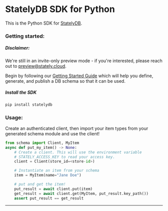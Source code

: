 # StatelyDB SDK for Python

This is the Python SDK for [StatelyDB](https://stately.cloud).

### Getting started:

##### Disclaimer:

We're still in an invite-only preview mode - if you're interested, please reach out to [preview@stately.cloud](mailto:preview@stately.cloud?subject=Early%20Access%20Program).

Begin by following our [Getting Started Guide] which will help you define, generate, and publish a DB schema so that it can be used.

##### Install the SDK

```sh
pip install statelydb
```


### Usage:

Create an authenticated client, then import your item types from your generated schema module and use the client!

```python
from schema import Client, MyItem
async def put_my_item() -> None:
    # Create a client. This will use the environment variable
    # STATELY_ACCESS_KEY to read your access key.
    client = Client(store_id=<store-id>)

    # Instantiate an item from your schema
    item = MyItem(name="Jane Doe")

    # put and get the item!
    put_result = await client.put(item)
    get_result = await client.get(MyItem, put_result.key_path())
    assert put_result == get_result
```

---

[Getting Started Guide]: https://docs.stately.cloud/guides/getting-started/
[Defining Schema]: https://docs.stately.cloud/guides/schema/